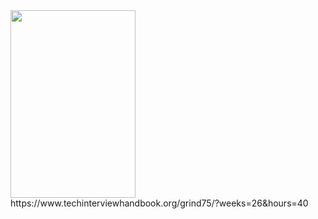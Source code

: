 <div class="flex-container">
  <img src="https://leetcard.jacoblin.cool/sixtycode?theme=dark&font=Poppins&ext=activity" width="200" height="300"><br>
  https://www.techinterviewhandbook.org/grind75/?weeks=26&hours=40
</div>
